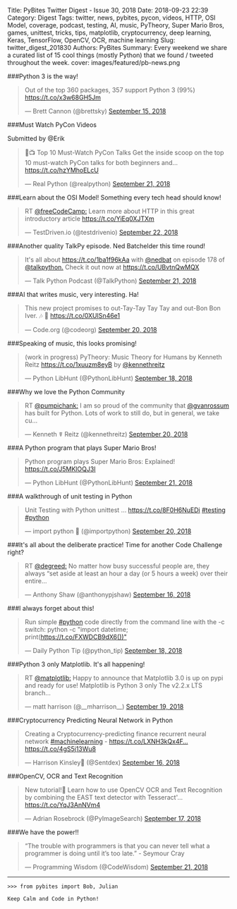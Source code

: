 Title: PyBites Twitter Digest - Issue 30, 2018
Date: 2018-09-23 22:39
Category: Digest
Tags: twitter, news, pybites, pycon, videos, HTTP, OSI Model, coverage, podcast, testing, AI, music, PyTheory, Super Mario Bros, games, unittest, tricks, tips, matplotlib, cryptocurrency, deep learning, Keras, TensorFlow, OpenCV, OCR, machine learning
Slug: twitter_digest_201830
Authors: PyBites
Summary: Every weekend we share a curated list of 15 cool things (mostly Python) that we found / tweeted throughout the week.
cover: images/featured/pb-news.png

###Python 3 is the way!

<blockquote class="twitter-tweet"><p>Out of the top 360 packages, 357 support Python 3 (99%) <a href="https://t.co/x3w68GH5Jm" title="https://t.co/x3w68GH5Jm" target="_blank">https://t.co/x3w68GH5Jm</a></p>— Brett Cannon (@brettsky) <a href="https://twitter.com/brettsky/status/1040841072304218113" data-datetime="2018-09-15T05:53:44+00:00">September 15, 2018</a></blockquote> 


###Must Watch PyCon Videos

Submitted by @Erik

<blockquote class="twitter-tweet"><p>🐍📺 Top 10 Must-Watch PyCon Talks Get the inside scoop on the top 10 must-watch PyCon talks for both beginners and… <a href="https://t.co/hzYMhoELcU" title="https://t.co/hzYMhoELcU" target="_blank">https://t.co/hzYMhoELcU</a></p>— Real Python (@realpython) <a href="https://twitter.com/realpython/status/1043216906638057474" data-datetime="2018-09-21T19:14:27+00:00">September 21, 2018</a></blockquote>  
 

###Learn about the OSI Model! Something every tech head should know!

<blockquote class="twitter-tweet"><p>RT <a href="https://twitter.com/@freeCodeCamp:" target="_blank">@freeCodeCamp:</a> Learn more about HTTP in this great introductory article <a href="https://t.co/YiEq0XJTXm" title="https://t.co/YiEq0XJTXm" target="_blank">https://t.co/YiEq0XJTXm</a></p>— TestDriven.io (@testdrivenio) <a href="https://twitter.com/testdrivenio/status/1043542452240441344" data-datetime="2018-09-22T16:48:03+00:00">September 22, 2018</a></blockquote> 


###Another quality TalkPy episode. Ned Batchelder this time round!

<blockquote class="twitter-tweet"><p>It's all about <a href="https://t.co/1ba1f96kAa" title="https://t.co/1ba1f96kAa" target="_blank">https://t.co/1ba1f96kAa</a> with <a href="https://twitter.com/@nedbat" target="_blank">@nedbat</a> on episode 178 of <a href="https://twitter.com/@talkpython." target="_blank">@talkpython.</a> Check it out now at <a href="https://t.co/UBvtnQwMQX" title="https://t.co/UBvtnQwMQX" target="_blank">https://t.co/UBvtnQwMQX</a></p>— Talk Python Podcast (@TalkPython) <a href="https://twitter.com/TalkPython/status/1043226884765573122" data-datetime="2018-09-21T19:54:06+00:00">September 21, 2018</a></blockquote>  
 

###AI that writes music, very interesting. Ha!

<blockquote class="twitter-tweet"><p>This new project promises to out-Tay-Tay Tay Tay and out-Bon Bon Iver. 🎶 🤖 <a href="https://t.co/0XUISn46e1" title="https://t.co/0XUISn46e1" target="_blank">https://t.co/0XUISn46e1</a></p>— Code.org (@codeorg) <a href="https://twitter.com/codeorg/status/1042849880190976000" data-datetime="2018-09-20T18:56:01+00:00">September 20, 2018</a></blockquote> 


###Speaking of music, this looks promising!

<blockquote class="twitter-tweet"><p>(work in progress) PyTheory: Music Theory for Humans by Kenneth Reitz <a href="https://t.co/1xuuzm8eyB" title="https://t.co/1xuuzm8eyB" target="_blank">https://t.co/1xuuzm8eyB</a> by <a href="https://twitter.com/@kennethreitz" target="_blank">@kennethreitz</a></p>— Python LibHunt (@PythonLibHunt) <a href="https://twitter.com/PythonLibHunt/status/1042112871646126080" data-datetime="2018-09-18T18:07:24+00:00">September 18, 2018</a></blockquote>


###Why we love the Python Community

<blockquote class="twitter-tweet"><p>RT <a href="https://twitter.com/@pumpichank:" target="_blank">@pumpichank:</a> I am so proud of the community that <a href="https://twitter.com/@gvanrossum" target="_blank">@gvanrossum</a> has built for Python. Lots of work to still do, but in general, we take cu…</p>— Kenneth ☤ Reitz (@kennethreitz) <a href="https://twitter.com/kennethreitz/status/1042891056298307585" data-datetime="2018-09-20T21:39:38+00:00">September 20, 2018</a></blockquote> 


###A Python program that plays Super Mario Bros!

<blockquote class="twitter-tweet"><p>Python program plays Super Mario Bros: Explained! <a href="https://t.co/J5MKlOQJ3I" title="https://t.co/J5MKlOQJ3I" target="_blank">https://t.co/J5MKlOQJ3I</a></p>— Python LibHunt (@PythonLibHunt) <a href="https://twitter.com/PythonLibHunt/status/1042928177423646720" data-datetime="2018-09-21T00:07:08+00:00">September 21, 2018</a></blockquote> 


###A walkthrough of unit testing in Python

<blockquote class="twitter-tweet"><p>Unit Testing with Python unittest ... <a href="https://t.co/8F0H6NuEDi" title="https://t.co/8F0H6NuEDi" target="_blank">https://t.co/8F0H6NuEDi</a> <a href="https://twitter.com/search/#testing" target="_blank">#testing</a> <a href="https://twitter.com/search/#python" target="_blank">#python</a></p>— import python 🐍 (@importpython) <a href="https://twitter.com/importpython/status/1042786359465828352" data-datetime="2018-09-20T14:43:36+00:00">September 20, 2018</a></blockquote> 


###It's all about the deliberate practice! Time for another Code Challenge right?

<blockquote class="twitter-tweet"><p>RT <a href="https://twitter.com/@degreed:" target="_blank">@degreed:</a> No matter how busy successful people are, they always “set aside at least an hour a day (or 5 hours a week) over their entire…</p>— Anthony Shaw (@anthonypjshaw) <a href="https://twitter.com/anthonypjshaw/status/1041433897706250240" data-datetime="2018-09-16T21:09:24+00:00">September 16, 2018</a></blockquote>  
 

###I always forget about this!

<blockquote class="twitter-tweet"><p>Run simple <a href="https://twitter.com/search/#python" target="_blank">#python</a> code directly from the command line with the -c switch: python -c "import datetime; print(<a href="https://t.co/FXWDCB9dX6())" "="" title="https://t.co/FXWDCB9dX6())" target="_blank">https://t.co/FXWDCB9dX6())"</a></p>— Daily Python Tip (@python_tip) <a href="https://twitter.com/python_tip/status/1042088083091595265" data-datetime="2018-09-18T16:28:54+00:00">September 18, 2018</a></blockquote> 


###Python 3 only Matplotlib. It's all happening!

<blockquote class="twitter-tweet"><p>RT <a href="https://twitter.com/@matplotlib:" target="_blank">@matplotlib:</a> Happy to announce that Matplotlib 3.0 is up on pypi and ready for use! Matplotlib is Python 3 only The v2.2.x LTS branch…</p>— matt harrison (@__mharrison__) <a href="https://twitter.com/__mharrison__/status/1042274872972328960" data-datetime="2018-09-19T04:51:08+00:00">September 19, 2018</a></blockquote>


###Cryptocurrency Predicting Neural Network in Python

<blockquote class="twitter-tweet"><p>Creating a Cryptocurrency-predicting finance recurrent neural network <a href="https://twitter.com/search/#machinelearning" target="_blank">#machinelearning</a> - <a href="https://t.co/LXNH3kQx4F…" title="https://t.co/LXNH3kQx4F…" target="_blank">https://t.co/LXNH3kQx4F…</a> <a href="https://t.co/4gS5j13Wu8" title="https://t.co/4gS5j13Wu8" target="_blank">https://t.co/4gS5j13Wu8</a></p>— Harrison Kinsley🐍 (@Sentdex) <a href="https://twitter.com/Sentdex/status/1041309097692418048" data-datetime="2018-09-16T12:53:30+00:00">September 16, 2018</a></blockquote>  


###OpenCV, OCR and Text Recognition

<blockquote class="twitter-tweet"><p>New tutorial!🚀 Learn how to use OpenCV OCR and Text Recognition by combining the EAST text detector with Tesseract'… <a href="https://t.co/YqJ3AnNVm4" title="https://t.co/YqJ3AnNVm4" target="_blank">https://t.co/YqJ3AnNVm4</a></p>— Adrian Rosebrock (@PyImageSearch) <a href="https://twitter.com/PyImageSearch/status/1041689297060024325" data-datetime="2018-09-17T14:04:16+00:00">September 17, 2018</a></blockquote> 


###We have the power!!

<blockquote class="twitter-tweet"><p>“The trouble with programmers is that you can never tell what a programmer is doing until it’s too late.” - Seymour Cray</p>— Programming Wisdom (@CodeWisdom) <a href="https://twitter.com/CodeWisdom/status/1043116889382297601" data-datetime="2018-09-21T12:37:01+00:00">September 21, 2018</a></blockquote>

---

	>>> from pybites import Bob, Julian

	Keep Calm and Code in Python!
